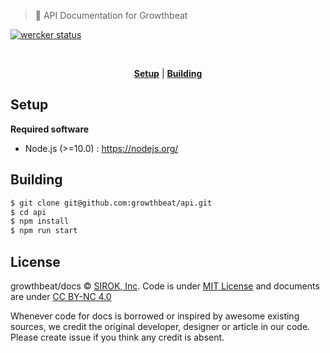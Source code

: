 > :page_facing_up: API Documentation for Growthbeat

[![wercker status](https://app.wercker.com/status/f76cb089b3d78f20a7b5bfca5a436ff7/s/master "wercker status")](https://app.wercker.com/project/bykey/f76cb089b3d78f20a7b5bfca5a436ff7)

<br>

<p align="center">
  <b><a href="#setup">Setup</a></b>
  |
  <b><a href="#building">Building</a></b>
</p>

## Setup

**Required software**
* Node.js (>=10.0) : https://nodejs.org/

## Building

```bash
$ git clone git@github.com:growthbeat/api.git
$ cd api
$ npm install
$ npm run start
```

## License

growthbeat/docs © [SIROK, Inc][sirok]. Code is under [MIT License](https://opensource.org/licenses/MIT) and documents are under [CC BY-NC 4.0](http://creativecommons.org/licenses/by-nc/4.0/)

Whenever code for docs is borrowed or inspired by awesome existing sources, we credit the original developer, designer or article in our code. Please create issue if you think any credit is absent.


[sirok]:          http://sirok.co.jp/